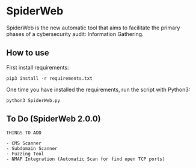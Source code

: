# SpiderWeb
SpiderWeb is the new automatic tool that aims to facilitate the primary phases of a cybersecurity audit: Information Gathering.

## How to use
First install requirements:

``pip3 install -r requirements.txt``

One time you have installed the requirements, run the script with Python3:

``python3 SpiderWeb.py``

## To Do (SpiderWeb 2.0.0)

```
THINGS TO ADD

- CMS Scanner
- Subdomain Scanner
- Fuzzing Tool
- NMAP Integration (Automatic Scan for find open TCP ports)
```
